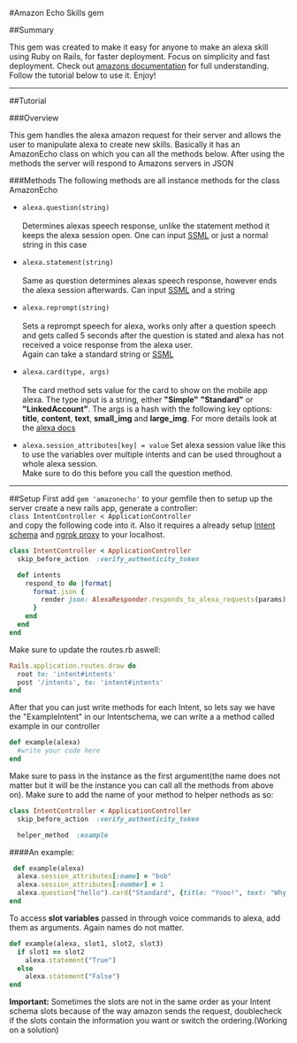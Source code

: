 #Amazon Echo Skills gem 

##Summary

This gem was created to make it easy for anyone to make an alexa skill using Ruby on Rails, for faster deployment.
Focus on simplicity and fast deployment. Check out [amazons documentation](https://developer.amazon.com/documentation/menu.html) for full  understanding.
Follow the tutorial below to use it. Enjoy!
____


##Tutorial

###Overview 

This gem handles the alexa amazon request for their server and allows the user to manipulate alexa to create new skills.
Basically it has an AmazonEcho class on which you can all the methods below. After using the methods the server will respond
to Amazons servers in JSON

###Methods
The following methods are all instance methods for the class AmazonEcho


 - `alexa.question(string)`<br /><br />
 Determines alexas speech response, unlike the statement method it keeps the alexa session open.
 One can input 
 [SSML](https://developer.amazon.com/public/solutions/alexa/alexa-skills-kit/docs/speech-synthesis-markup-language-ssml-reference) 
 or just a normal string in this case 

- `alexa.statement(string)`<br /><br />
Same as question determines alexas speech response, however ends the alexa session afterwards.
Can input 
 [SSML](https://developer.amazon.com/public/solutions/alexa/alexa-skills-kit/docs/speech-synthesis-markup-language-ssml-reference) 
and a string

- `alexa.reprompt(string)`<br /><br />
Sets a reprompt speech for alexa, works only after a question speech and gets called 5 seconds after the question 
is stated and alexa has not received a voice response from the alexa user.    
Again can take a standard string or [SSML](https://developer.amazon.com/public/solutions/alexa/alexa-skills-kit/docs/speech-synthesis-markup-language-ssml-reference)

- `alexa.card(type, args)`<br /><br />
The card method sets value for the card to show on the mobile app alexa. The type input is a string, either **"Simple"**
**"Standard"** or **"LinkedAccount"**. The args is a hash with the following key options: **title**, **content**, **text**, **small_img** and **large_img**. 
For more details look at the [alexa docs](https://developer.amazon.com/public/solutions/alexa/alexa-skills-kit/docs/alexa-skills-kit-interface-reference)


- `alexa.session_attributes[key] = value`
Set alexa session value like this to use the variables over multiple intents and can be used throughout a whole alexa session.\
Make sure to do this before you call the question method.
______

##Setup 
First add `gem 'amazonecho'` to your gemfile then 
to setup up the server create a new rails app, generate a controller: <br>
`class IntentController < ApplicationController` <br>
and copy the following code into it. Also it requires a already setup [Intent schema](https://developer.amazon.com/public/solutions/alexa/alexa-skills-kit/docs/alexa-skills-kit-interaction-model-reference) and [ngrok proxy](https://ngrok.com/) to your localhost.

```ruby
class IntentController < ApplicationController
  skip_before_action  :verify_authenticity_token

  def intents
    respond_to do |format|
      format.json {
        render json: AlexaResponder.responds_to_alexa_requests(params)
      }
    end
  end
end
````

Make sure to update the routes.rb aswell:

```ruby
Rails.application.routes.draw do
  root to: 'intent#intents'
  post '/intents', to: 'intent#intents'
end
```


After that you can just write methods for each Intent, so lets say we have the "ExampleIntent" in our Intentschema, 
we can write a a method called example in our controller<br>
```ruby
def example(alexa)
  #write your code here
end 
```
Make sure to pass in the instance as the first argument(the name does not matter but it will be the instance you can call all 
the methods from above on). Make sure to add the name of your method to helper nethods as so:

```ruby
class IntentController < ApplicationController
  skip_before_action  :verify_authenticity_token

  helper_method  :example

```

####An example:

```ruby
 def example(alexa)
  alexa.session_attributes[:name] = "bob"
  alexa.session_attributes[:number] = 1
  alexa.question("hello").card("Standard", {title: "Yooo!", text: "Why me?", content: "How you doin?", larg_img: "http://example_url.com"})
end
```


To access **slot variables** passed in through voice commands to alexa, add them as arguments. Again names do not matter.

```ruby
def example(alexa, slot1, slot2, slot3)
  if slot1 == slot2
    alexa.statement("True")
  else 
    alexa.statement("False")
end
```
**Important:** Sometimes the slots are not in the same order as your Intent schema slots because of the way amazon sends the request, doublecheck if the 
slots contain the information you want or switch the ordering.(Working on a solution)





